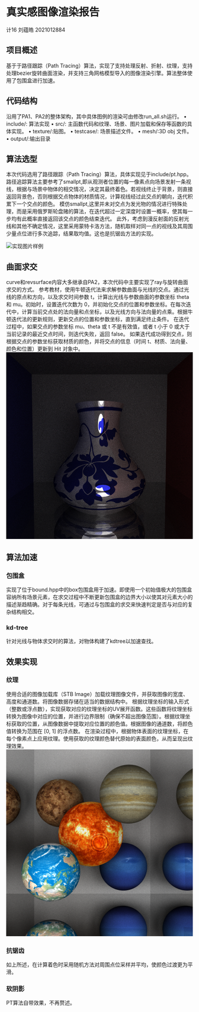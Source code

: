 # 真实感图像渲染报告
计16 刘蕴皓 2021012884
## 项目概述
基于于路径跟踪（Path Tracing）算法，实现了支持处理反射、折射、纹理，支持处理bezier旋转曲面渲染，并支持三角网格模型导入的图像渲染引擎。算法整体使用了包围盒进行加速。
## 代码结构
沿用了PA1、PA2的整体架构，其中具体图例的渲染可由修改run_all.sh运行。
• include/: 算法实现
• src/: 主函数代码和纹理、场景、图片加载和保存等函数的具体实现。
• texture/:贴图。
• testcase/: 场景描述文件。
• mesh/:3D obj 文件。
• output/:输出目录
## 算法选型
本次代码选用了路径跟踪（Path Tracing）算法，具体实现见于include/pt.hpp。
路径追踪算法主要参考了smallpt,即从观测者位置的每一像素点向场景发射一条视线，根据与场景中物体的相交情况，决定其最终着色。若视线终止于背景，则直接返回背景色，否则根据交点物体的材质情况，计算视线经过此交点的朝向，迭代积累下一个交点的颜色。
模仿smallpt,这里并未对交点为发光物的情况进行特殊处理，而是采用俄罗斯轮盘赌的算法，在迭代超过一定深度时设置一概率，使其每一步均有此概率直接返回该交点的颜色结束迭代。
此外，考虑到漫反射面的反射光线和其他不确定情况，这里采用蒙特卡洛方法，随机取样对同一点的视线及其周围少量点位进行多次追踪，结果取均值。这也是抗锯齿方法的实现。

![实现图片样例](./code/output/scene11.bmp) 

##  曲面求交
curve和revsurface内容大多继承自PA2，本次代码中主要实现了ray与旋转曲面求交的方式。
参考教材，使用牛顿迭代法来求解参数曲面与光线的交点。通过光线的原点和方向，以及求交时间参数 t，计算出光线与参数曲面的参数坐标 theta 和 mu。初始时，设置迭代次数为 0，并初始化交点的位置和参数坐标。在每次迭代中，计算当前交点处的法向量和点坐标，以及光线方向与法向量的点乘。根据牛顿迭代法的更新规则，更新交点的位置和参数坐标，直到满足终止条件。
在迭代过程中，如果交点的参数坐标 mu、theta 或 t 不是有效值，或者 t 小于 0 或大于当前记录的最近交点时间，则迭代失败，返回 false。
如果迭代成功得到交点，则根据交点的参数坐标获取材质的颜色，并将交点的信息（时间 t、材质、法向量、颜色和位置）更新到 Hit 对象中。
![实现图片样例](./code/output/scene09.bmp)
## 算法加速
### 包围盒
实现了位于bound.hpp中的box包围盒用于加速。即使用一个初始值极大的包围盒容纳所有场景元素，在求交过程中不断更新包围盒的边界大小以使其对元素大小的描述渐趋精确。对于每条光线，可通过与包围盒的求交来快速判定是否与对应的复杂结构相交。
### kd-tree
针对光线与物体求交时的算法，对物体构建了kdtree以加速查找。
## 效果实现
### 纹理
使用合适的图像加载库（STB Image）加载纹理图像文件，并获取图像的宽度、高度和通道数。将图像数据存储在适当的数据结构中。
根据纹理坐标的输入形式（整数或浮点数），实现获取对应的纹理坐标的UV展开函数。这些函数将纹理坐标转换为图像中对应的位置，并进行边界限制（确保不超出图像范围）。根据纹理坐标获取的位置，从图像数据中提取对应位置的颜色值。根据图像的通道数，将颜色值转换为范围在 [0, 1] 的浮点数。
在渲染过程中，根据物体表面的纹理坐标，在每个像素点上应用纹理。使用获取的纹理颜色替代原始的表面颜色，从而呈现出纹理效果。
![实现图片样例](./code/output/scene12.bmp)
### 抗锯齿
如上所述，在计算着色时采用随机方法对周围点位采样并平均，使颜色过渡更为平滑。
### 软阴影
PT算法自带效果，不再赘述。